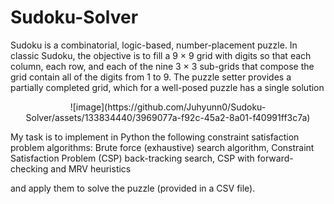 # Sudoku-Solver
Sudoku is a combinatorial, logic-based, number-placement puzzle. In classic Sudoku, the objective is to fill a 9 × 9 grid with digits so that each column, each row, and each of the nine 3 × 3 sub-grids that compose the grid contain all of the digits from 1 to 9. The puzzle setter provides a partially completed grid, which for a well-posed puzzle has a single solution 
<p align="center">
![image](https://github.com/Juhyunn0/Sudoku-Solver/assets/133834440/3969077a-f92c-45a2-8a01-f40991ff3c7a)
</p>
My task is to implement in Python the following constraint satisfaction problem algorithms:
Brute force (exhaustive) search algorithm,
Constraint Satisfaction Problem (CSP) back-tracking search,
CSP with forward-checking and MRV heuristics

and apply them to solve the puzzle (provided in a CSV file).

